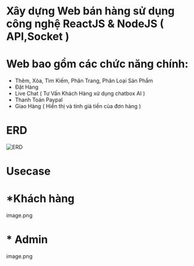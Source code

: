 # Xây dựng Web bán hàng sử dụng công nghệ ReactJS & NodeJS ( API,Socket )

# Web bao gồm các chức năng chính:

- Thêm, Xóa, Tìm Kiếm, Phân Trang, Phân Loại Sản Phẩm
- Đặt Hàng
- Live Chat ( Tư Vấn Khách Hàng xử dụng chatbox AI )
- Thanh Toán Paypal
- Giao Hàng ( Hiển thị và tính giá tiền của đơn hàng )

# ERD

![ERD](https://github.com/user-attachments/assets/d2df4a49-2359-4e0b-9cf1-995ef7ef950f)

# Usecase

# \*Khách hàng

image.png

# \* Admin

image.png
